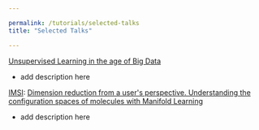 ```yaml
---

permalink: /tutorials/selected-talks
title: "Selected Talks"

---
```



[Unsupervised Learning in the age of Big Data](/assets/Talks/Dimension_Reduction_from_Users_Perspective.pdf)

- add description here


[IMSI](https://www.imsi.institute/activities/data-driven-materials-informatics/learning-collective-variables-and-coarse-grained-models/): [Dimension reduction from a user's perspective. Understanding the configuration spaces of molecules with Manifold Learning](/assets/Talks/Unsupervised_Learning_in_the_age_of_Big_Data.pdf)

- add description here